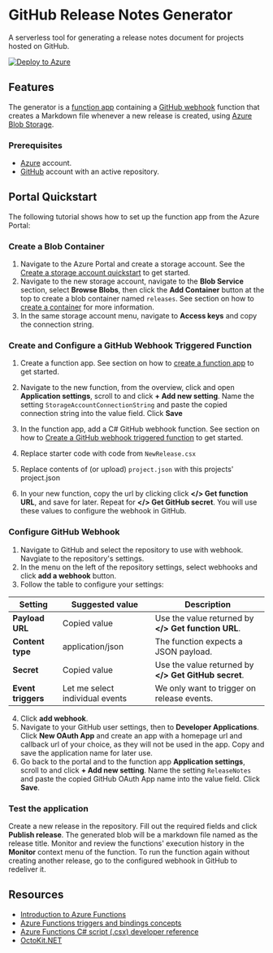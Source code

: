 # GitHub Release Notes Generator
A serverless tool for generating a release notes document for projects hosted on GitHub.

[![Deploy to Azure](https://azuredeploy.net/deploybutton.png)](https://azuredeploy.net/?repository=https://github.com/Azure-Samples/functions-dotnet-github-release-notes)

## Features

The generator is a [function app](https://docs.microsoft.com/en-us/azure/azure-functions/functions-overview?WT.mc_id=demo-functions-jasmineg) containing a [GitHub webhook](https://docs.microsoft.com/en-us/azure/azure-functions/functions-create-github-webhook-triggered-function?WT.mc_id=demo-functions-jasmineg) function that creates a Markdown file whenever a new release is created, using [Azure Blob Storage](https://azure.microsoft.com/en-us/services/storage/blobs?WT.mc_id=demo-functions-jasmineg).

### Prerequisites

- [Azure](https://azure.microsoft.com/en-us/free?WT.mc_id=demo-functions-jasmineg) account.
- [GitHub](https://github.com/join) account with an active repository.

## Portal Quickstart

The following tutorial shows how to set up the function app from the Azure Portal:

### Create a Blob Container
1. Navigate to the Azure Portal and create a storage account. See the [Create a storage account quickstart](https://docs.microsoft.com/en-us/azure/storage/common/storage-quickstart-create-account?tabs=portal#create-a-general-purpose-storage-account?WT.mc_id=demo-functions-jasmineg) to get started. 
2. Navigate to the new storage account, navigate to the **Blob Service** section, select **Browse Blobs**, then click the **Add Container** button at the top to create a blob container named `releases`. See section on how to [create a container](https://docs.microsoft.com/en-us/azure/storage/blobs/storage-quickstart-blobs-portal#create-a-container?WT.mc_id=demo-functions-jasmineg) for more information.
3. In the same storage account menu, navigate to **Access keys** and copy the connection string.

### Create and Configure a GitHub Webhook Triggered Function
1. Create a function app. See section on how to [create a function app](https://docs.microsoft.com/en-us/azure/azure-functions/functions-create-first-azure-function#create-a-function-app?WT.mc_id=demo-functions-jasmineg) to get started.
2. Navigate to the new function, from the overview, click and open **Application settings**, scroll to and click **+ Add new setting**. Name the setting `StorageAccountConnectionString` and paste the copied connection string into the value field. Click **Save**
3. In the function app, add a C# GitHub webhook function. See section on how to [Create a GitHub webhook triggered function](https://docs.microsoft.com/en-us/azure/azure-functions/functions-create-github-webhook-triggered-function#create-a-github-webhook-triggered-function?WT.mc_id=demo-functions-jasmineg) to get started.

4. Replace starter code with code from `NewRelease.csx`
5. Replace contents of (or upload) `project.json` with this projects' project.json
6. In your new function, copy the url by clicking click **</> Get function URL**, and save for later. Repeat for **</> Get GitHub secret**. You will use these values to configure the webhook in GitHub.

### Configure GitHub Webhook
1. Navigate to GitHub and select the repository to use with webhook. Navgiate to the repository's settings.
2. In the menu on the left of the repository settings, select webhooks and click **add a webhook** button.
3. Follow the table to configure your settings:

| Setting | Suggested value | Description |
|---|---|---|
| **Payload URL** | Copied value | Use the value returned by  **</> Get function URL**. |
| **Content type** | application/json | The function expects a JSON payload. |
| **Secret**   | Copied value | Use the value returned by  **</> Get GitHub secret**. |
| **Event triggers** | Let me select individual events | We only want to trigger on release events.  |

4. Click **add webhook**.
5. Navigate to your GitHub user settings, then to **Developer Applications**. Click **New OAuth App** and create an app with a homepage url and callback url of your choice, as they will not be used in the app. Copy and save the application name for later use.
6. Go back to the portal and to the function app **Application settings**, scroll to and click **+ Add new setting**. Name the setting `ReleaseNotes` and paste the copied GitHub OAuth App name into the value field. Click **Save**.

### Test the application
Create a new release in the repository. Fill out the required fields and click **Publish release**. The generated blob will be a markdown file named as the release title.
Monitor and review the functions' execution history in the **Monitor** context menu of the function.
To run the function again without creating another release, go to the configured webhook in GitHub to redeliver it.

## Resources
- [Introduction to Azure Functions](https://docs.microsoft.com/en-us/azure/azure-functions/functions-overview?WT.mc_id=demo-functions-jasmineg)
- [Azure Functions triggers and bindings concepts](https://docs.microsoft.com/en-us/azure/azure-functions/functions-triggers-bindings?WT.mc_id=demo-functions-jasmineg)
- [Azure Functions C# script (.csx) developer reference](https://docs.microsoft.com/en-us/azure/azure-functions/functions-reference-csharp?WT.mc_id=demo-functions-jasmineg)
- [OctoKit.NET](https://octokit.github.io/)
